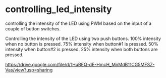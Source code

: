 # controlling_led_intensity
controlling the intensity of the LED using PWM based on the input of a couple of button switches.

Controlling the intensity of the LED using two push buttons. 
100% intensity when no button is pressed. 
75% intensity when button#1 is pressed.
50% intensity when button#2 is pressed.
25% intensity when both buttons are pressed.

https://drive.google.com/file/d/1HuBEQ-dE-HmcH_MnMdB11CG5MFSZ-Vas/view?usp=sharing
